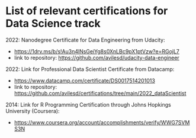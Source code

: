 # List of relevant certifications for Data Science track

2022: Nanodegree Certificate for Data Engineering from Udacity:
- https://1drv.ms/b/s!Au3n4lNsGeiYg8s0XnLBc9pX1ptVzw?e=RGojL7
- link to repository: https://github.com/avilesd/udacity-data-engineer

2022: Link for Professional Data Scientist Certificate from Datacamp:
- https://www.datacamp.com/certificate/DS0017514201013
- link to repository: https://github.com/avilesd/certifications/tree/main/2022_dataScientist

2014: Link for R Programming Certification through Johns Hopkings University (Coursera):
- https://www.coursera.org/account/accomplishments/verify/WWG7SVMS3N


